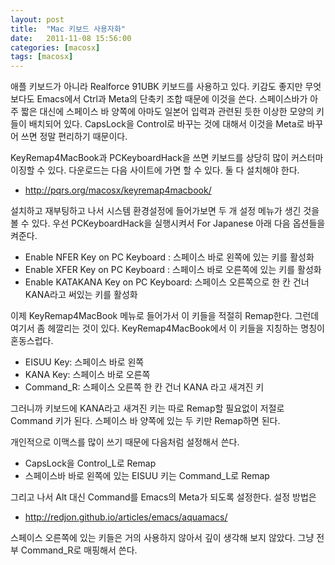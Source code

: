```yaml
---
layout: post
title:  "Mac 키보드 사용자화"
date:   2011-11-08 15:56:00
categories: [macosx]
tags: [macosx]
---
```



애플 키보드가 아니라 Realforce 91UBK 키보드를 사용하고 있다. 키감도 좋지만 무엇보다도 Emacs에서 Ctrl과 Meta의 단축키 조합 때문에 이것을 쓴다. 스페이스바가 아주 짧은 대신에 스페이스 바 양쪽에 아마도 일본어 입력과 관련된 듯한 이상한 모양의 키들이 배치되어 있다. CapsLock을 Control로 바꾸는 것에 대해서 이것을 Meta로 바꾸어 쓰면 정말 편리하기 때문이다.

KeyRemap4MacBook과 PCKeyboardHack을 쓰면 키보드를 상당히 많이 커스터마이징할 수 있다. 다운로드는 다음 사이트에 가면 할 수 있다. 둘 다 설치해야 한다.

- http://pqrs.org/macosx/keyremap4macbook/

설치하고 재부팅하고 나서 시스템 환경설정에 들어가보면  두 개 설정 메뉴가 생긴 것을 볼 수 있다. 우선 PCKeyboardHack을 실행시켜서 For Japanese 아래 다음 옵션들을 켜준다. 

- Enable NFER Key on PC Keyboard  : 스페이스 바로 왼쪽에 있는 키를 활성화
- Enable XFER Key on PC Keyboard :  스페이스 바로 오른쪽에 있는 키를 활성화
- Enable KATAKANA Key on PC Keyboard: 스페이스 오른쪽으로 한 칸 건너 KANA라고 써있는 키를 활성화

이제 KeyRemap4MacBook 메뉴로 들어가서 이 키들을 적절히 Remap한다.  그런데 여기서 좀 헤깔리는 것이 있다.  KeyRemap4MacBook에서 이 키들을 지칭하는 명칭이 혼동스럽다.

- EISUU Key: 스페이스 바로 왼쪽
- KANA Key:  스페이스 바로 오른쪽
- Command_R: 스페이스 오른쪽 한 칸 건너 KANA 라고 새겨진 키

그러니까 키보드에 KANA라고 새겨진 키는 따로  Remap할 필요없이 저절로 Command 키가 된다. 스페이스 바 양쪽에 있는 두 키만 Remap하면 된다. 

개인적으로 이맥스를 많이 쓰기 때문에 다음처럼 설정해서 쓴다.

- CapsLock을 Control_L로 Remap
- 스페이스바 바로 왼쪽에 있는 EISUU 키는 Command_L로  Remap

그리고 나서 Alt 대신 Command를 Emacs의 Meta가 되도록 설정한다. 설정 방법은

- http://redjon.github.io/articles/emacs/aquamacs/

스페이스 오른쪽에 있는 키들은 거의 사용하지 않아서 깊이 생각해 보지 않았다. 그냥 전부 Command_R로 매핑해서 쓴다. 


